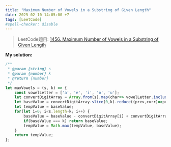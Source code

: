 ```yaml
---
title: "Maximum Number of Vowels in a Substring of Given Length"
date: 2025-02-10 14:05:00 +7
tags: [LeetCode]
#spell-checker: disable
---
```


> LeetCode題目: [1456. Maximum Number of Vowels in a Substring of Given Length](https://leetcode.com/problems/maximum-number-of-vowels-in-a-substring-of-given-length/description/?envType=study-plan-v2&envId=leetcode-75)

**My solution:**
```js
/**
 * @param {string} s
 * @param {number} k
 * @return {number}
 */
let maxVowels = (s, k) => {
    const vowelLetter = ['a', 'e', 'i', 'o', 'u'];
    let convertDigitArray = Array.from(s).map(char=> vowelLetter.includes(char) ? 1 : 0);
    let baseValue = convertDigitArray.slice(0,k).reduce((prev,curr)=>prev+curr,0);
    let tempValue = baseValue;
    for(let i=0; i<s.length-k; i++) {
        baseValue = baseValue - convertDigitArray[i] + convertDigitArray[i+k];
        if(baseValue === k) return baseValue;
        tempValue = Math.max(tempValue, baseValue);
    }
    return tempValue;
};
```
